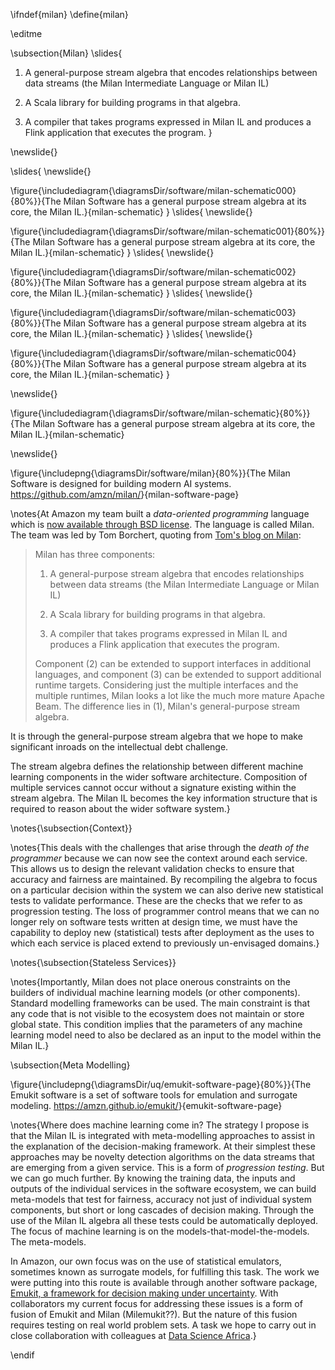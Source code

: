 \ifndef{milan}
\define{milan}

\editme

\subsection{Milan}
\slides{
1.  A general-purpose stream algebra that encodes relationships between
      data streams (the Milan Intermediate Language or Milan IL)

2.  A Scala library for building programs in that algebra.

3.  A compiler that takes programs expressed in Milan IL and produces a
     Flink application that executes the program.
}

\newslide{}

\slides{
\newslide{}

\figure{\includediagram{\diagramsDir/software/milan-schematic000}{80%}}{The Milan Software has a general purpose stream algebra at its core, the Milan IL.}{milan-schematic}
}
\slides{
\newslide{}

\figure{\includediagram{\diagramsDir/software/milan-schematic001}{80%}}{The Milan Software has a general purpose stream algebra at its core, the Milan IL.}{milan-schematic}
}
\slides{
\newslide{}

\figure{\includediagram{\diagramsDir/software/milan-schematic002}{80%}}{The Milan Software has a general purpose stream algebra at its core, the Milan IL.}{milan-schematic}
}
\slides{
\newslide{}

\figure{\includediagram{\diagramsDir/software/milan-schematic003}{80%}}{The Milan Software has a general purpose stream algebra at its core, the Milan IL.}{milan-schematic}
}
\slides{
\newslide{}

\figure{\includediagram{\diagramsDir/software/milan-schematic004}{80%}}{The Milan Software has a general purpose stream algebra at its core, the Milan IL.}{milan-schematic}
}

\newslide{}

\figure{\includediagram{\diagramsDir/software/milan-schematic}{80%}}{The Milan Software has a general purpose stream algebra at its core, the Milan IL.}{milan-schematic}

\newslide{}

\figure{\includepng{\diagramsDir/software/milan}{80%}}{The Milan Software is designed for building modern AI systems. <https://github.com/amzn/milan/>}{milan-software-page}


\notes{At Amazon my team built a *data-oriented programming* language which is
[now available through BSD license](https://github.com/amzn/milan). The language is called Milan. The
team was led by Tom Borchert, quoting from [Tom's blog
on Milan](https://tborchertblog.wordpress.com/2020/02/13/28/):

> Milan has three components:
>
> 1.  A general-purpose stream algebra that encodes relationships between
>      data streams (the Milan Intermediate Language or Milan IL)
>
> 2.  A Scala library for building programs in that algebra.
>
> 3.  A compiler that takes programs expressed in Milan IL and produces a
>     Flink application that executes the program.
>
> Component (2) can be extended to support interfaces in additional
> languages, and component (3) can be extended to support additional
> runtime targets. Considering just the multiple interfaces and the
> multiple runtimes, Milan looks a lot like the much more mature Apache
> Beam. The difference lies in (1), Milan's general-purpose stream
> algebra.

It is through the general-purpose stream algebra that we hope to make
significant inroads on the intellectual debt challenge.

The stream algebra defines the relationship between different machine
learning components in the wider software architecture. Composition of
multiple services cannot occur without a signature existing within the
stream algebra. The Milan IL becomes the key information structure that
is required to reason about the wider software system.}

\notes{\subsection{Context}}

\notes{This deals with the challenges that arise through the *death of the
programmer* because we can now see the context around each service. This
allows us to design the relevant validation checks to ensure that
accuracy and fairness are maintained. By recompiling the algebra to
focus on a particular decision within the system we can also derive new
statistical tests to validate performance. These are the checks that we
refer to as progression testing. The loss of programmer control means
that we can no longer rely on software tests written at design time, we
must have the capability to deploy new (statistical) tests after
deployment as the uses to which each service is placed extend to
previously un-envisaged domains.}

\notes{\subsection{Stateless Services}}

\notes{Importantly, Milan does not place onerous constraints on the builders of
individual machine learning models (or other components). Standard
modelling frameworks can be used. The main constraint is that any code
that is not visible to the ecosystem does not maintain or store global
state. This condition implies that the parameters of any machine
learning model need to also be declared as an input to the model within
the Milan IL.}

\subsection{Meta Modelling}

\figure{\includepng{\diagramsDir/uq/emukit-software-page}{80%}}{The Emukit software is a set of software tools for emulation and surrogate modeling. <https://amzn.github.io/emukit/>}{emukit-software-page}

\notes{Where does machine learning come in? The strategy I propose is that the
Milan IL is integrated with meta-modelling approaches to assist in the
explanation of the decision-making framework. At their simplest these
approaches may be novelty detection algorithms on the data streams that
are emerging from a given service. This is a form of *progression
testing*. But we can go much further. By knowing the training data, the
inputs and outputs of the individual services in the software ecosystem,
we can build meta-models that test for fairness, accuracy not just of
individual system components, but short or long cascades of decision
making. Through the use of the Milan IL algebra all these tests could be
automatically deployed. The focus of machine learning is on the
models-that-model-the-models. The meta-models.

In Amazon, our own focus was on the use of statistical emulators,
sometimes known as surrogate models, for fulfilling this task. The work
we were putting into this route is available through another software
package, [Emukit, a framework for decision making under
uncertainty](https://amzn.github.io/emukit/). With collaborators my
current focus for addressing these issues is a form of fusion of Emukit
and Milan (Milemukit??). But the nature of this fusion requires testing
on real world problem sets. A task we hope to carry out in close
collaboration with colleagues at [Data Science
Africa](http://www.datascienceafrica.org/).}


\endif
